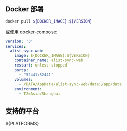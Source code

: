 ## Docker 部署
```bash
docker pull ${DOCKER_IMAGE}:${VERSION}
```

或使用 docker-compose:
```yaml
version: '3'
services:
  alist-sync-web:
    image: ${DOCKER_IMAGE}:${VERSION}
    container_name: alist-sync-web
    restart: unless-stopped
    ports:
      - "52441:52441"
    volumes:
      - /DATA/AppData/alist-sync-web/data:/app/data
    environment:
      - TZ=Asia/Shanghai
```

## 支持的平台
${PLATFORMS} 